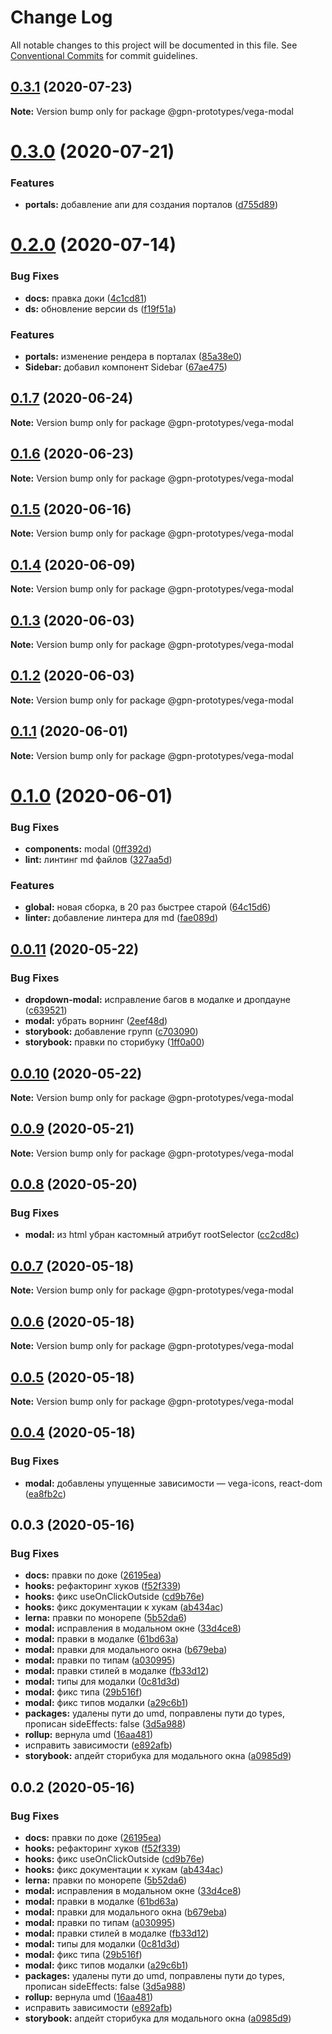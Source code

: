 # Change Log

All notable changes to this project will be documented in this file.
See [Conventional Commits](https://conventionalcommits.org) for commit guidelines.

## [0.3.1](https://github.com/gpn-prototypes/vega-ui/compare/@gpn-prototypes/vega-modal@0.3.0...@gpn-prototypes/vega-modal@0.3.1) (2020-07-23)

**Note:** Version bump only for package @gpn-prototypes/vega-modal





# [0.3.0](https://github.com/gpn-prototypes/vega-ui/compare/@gpn-prototypes/vega-modal@0.2.0...@gpn-prototypes/vega-modal@0.3.0) (2020-07-21)


### Features

* **portals:** добавление апи для создания порталов ([d755d89](https://github.com/gpn-prototypes/vega-ui/commit/d755d894234d90f997c361120c81da18876d3182))





# [0.2.0](https://github.com/gpn-prototypes/vega-ui/compare/@gpn-prototypes/vega-modal@0.1.7...@gpn-prototypes/vega-modal@0.2.0) (2020-07-14)


### Bug Fixes

* **docs:** правка доки ([4c1cd81](https://github.com/gpn-prototypes/vega-ui/commit/4c1cd8171b20c8f2d83b142c86b643f9e5e2b20b))
* **ds:** обновление версии ds ([f19f51a](https://github.com/gpn-prototypes/vega-ui/commit/f19f51aff73451b65679824b01215774ddeff151))


### Features

* **portals:** изменение рендера в порталах ([85a38e0](https://github.com/gpn-prototypes/vega-ui/commit/85a38e07d076cdf178cd8aead54fce648861cafb))
* **Sidebar:** добавил компонент Sidebar ([67ae475](https://github.com/gpn-prototypes/vega-ui/commit/67ae47572df48e4dc519a9f50e1658eefb477613))





## [0.1.7](https://github.com/gpn-prototypes/vega-ui/compare/@gpn-prototypes/vega-modal@0.1.6...@gpn-prototypes/vega-modal@0.1.7) (2020-06-24)

**Note:** Version bump only for package @gpn-prototypes/vega-modal





## [0.1.6](https://github.com/gpn-prototypes/vega-ui/compare/@gpn-prototypes/vega-modal@0.1.5...@gpn-prototypes/vega-modal@0.1.6) (2020-06-23)

**Note:** Version bump only for package @gpn-prototypes/vega-modal





## [0.1.5](https://github.com/gpn-prototypes/vega-ui/compare/@gpn-prototypes/vega-modal@0.1.4...@gpn-prototypes/vega-modal@0.1.5) (2020-06-16)

**Note:** Version bump only for package @gpn-prototypes/vega-modal





## [0.1.4](https://github.com/gpn-prototypes/vega-ui/compare/@gpn-prototypes/vega-modal@0.1.3...@gpn-prototypes/vega-modal@0.1.4) (2020-06-09)

**Note:** Version bump only for package @gpn-prototypes/vega-modal





## [0.1.3](https://github.com/gpn-prototypes/vega-ui/compare/@gpn-prototypes/vega-modal@0.1.1...@gpn-prototypes/vega-modal@0.1.3) (2020-06-03)

**Note:** Version bump only for package @gpn-prototypes/vega-modal

## [0.1.2](https://github.com/gpn-prototypes/vega-ui/compare/@gpn-prototypes/vega-modal@0.1.1...@gpn-prototypes/vega-modal@0.1.2) (2020-06-03)

**Note:** Version bump only for package @gpn-prototypes/vega-modal

## [0.1.1](https://github.com/gpn-prototypes/vega-ui/compare/@gpn-prototypes/vega-modal@0.1.0...@gpn-prototypes/vega-modal@0.1.1) (2020-06-01)

**Note:** Version bump only for package @gpn-prototypes/vega-modal

# [0.1.0](https://github.com/gpn-prototypes/vega-ui/compare/@gpn-prototypes/vega-modal@0.0.11...@gpn-prototypes/vega-modal@0.1.0) (2020-06-01)

### Bug Fixes

- **components:** modal ([0ff392d](https://github.com/gpn-prototypes/vega-ui/commit/0ff392d5148dc7a3a0a2f9d58228f64080949df5))
- **lint:** линтинг md файлов ([327aa5d](https://github.com/gpn-prototypes/vega-ui/commit/327aa5d3aa706f0e164a572ae1360d504e89979d))

### Features

- **global:** новая сборка, в 20 раз быстрее старой ([64c15d6](https://github.com/gpn-prototypes/vega-ui/commit/64c15d6c8e5934386d2820e120b64bb7ed2391f3))
- **linter:** добавление линтера для md ([fae089d](https://github.com/gpn-prototypes/vega-ui/commit/fae089d20df529ef8412b7fbc17f9b8df7479c9b))

## [0.0.11](https://github.com/gpn-prototypes/vega-ui/compare/@gpn-prototypes/vega-modal@0.0.10...@gpn-prototypes/vega-modal@0.0.11) (2020-05-22)

### Bug Fixes

- **dropdown-modal:** исправление багов в модалке и дропдауне ([c639521](https://github.com/gpn-prototypes/vega-ui/commit/c639521f573cf052cc232913d7785b908c6ca43e))
- **modal:** убрать ворнинг ([2eef48d](https://github.com/gpn-prototypes/vega-ui/commit/2eef48d0b899e6e3e21888de28ddd624ca39df74))
- **storybook:** добавление групп ([c703090](https://github.com/gpn-prototypes/vega-ui/commit/c703090ae570506169173a21aeca5fb108a05a18))
- **storybook:** правки по сторибуку ([1ff0a00](https://github.com/gpn-prototypes/vega-ui/commit/1ff0a000a7d8a1f0641a87c711e4356079bfc7a5))

## [0.0.10](https://github.com/gpn-prototypes/vega-ui/compare/@gpn-prototypes/vega-modal@0.0.9...@gpn-prototypes/vega-modal@0.0.10) (2020-05-22)

**Note:** Version bump only for package @gpn-prototypes/vega-modal

## [0.0.9](https://github.com/gpn-prototypes/vega-ui/compare/@gpn-prototypes/vega-modal@0.0.8...@gpn-prototypes/vega-modal@0.0.9) (2020-05-21)

**Note:** Version bump only for package @gpn-prototypes/vega-modal

## [0.0.8](https://github.com/gpn-prototypes/vega-ui/compare/@gpn-prototypes/vega-modal@0.0.7...@gpn-prototypes/vega-modal@0.0.8) (2020-05-20)

### Bug Fixes

- **modal:** из html убран кастомный атрибут rootSelector ([cc2cd8c](https://github.com/gpn-prototypes/vega-ui/commit/cc2cd8c13a646764471d1aa5f3ddfadbd8c5ec97))

## [0.0.7](https://github.com/gpn-prototypes/vega-ui/compare/@gpn-prototypes/vega-modal@0.0.6...@gpn-prototypes/vega-modal@0.0.7) (2020-05-18)

**Note:** Version bump only for package @gpn-prototypes/vega-modal

## [0.0.6](https://github.com/gpn-prototypes/vega-ui/compare/@gpn-prototypes/vega-modal@0.0.4...@gpn-prototypes/vega-modal@0.0.6) (2020-05-18)

**Note:** Version bump only for package @gpn-prototypes/vega-modal

## [0.0.5](https://github.com/gpn-prototypes/vega-ui/compare/@gpn-prototypes/vega-modal@0.0.4...@gpn-prototypes/vega-modal@0.0.5) (2020-05-18)

**Note:** Version bump only for package @gpn-prototypes/vega-modal

## [0.0.4](https://github.com/gpn-prototypes/vega-ui/compare/@gpn-prototypes/vega-modal@0.0.3...@gpn-prototypes/vega-modal@0.0.4) (2020-05-18)

### Bug Fixes

- **modal:** добавлены упущенные зависимости — vega-icons, react-dom ([ea8fb2c](https://github.com/gpn-prototypes/vega-ui/commit/ea8fb2ce4edb3d8f55aa38830090c405b858a633))

## 0.0.3 (2020-05-16)

### Bug Fixes

- **docs:** правки по доке ([26195ea](https://github.com/gpn-prototypes/vega-ui/commit/26195ead225a5d432b366914661fa0d9a42a637a))
- **hooks:** рефакторинг хуков ([f52f339](https://github.com/gpn-prototypes/vega-ui/commit/f52f3395603ffbbd1d7a0b828cd3f5707b1d6ba5))
- **hooks:** фикс useOnClickOutside ([cd9b76e](https://github.com/gpn-prototypes/vega-ui/commit/cd9b76ed9eb9459c63ebe67c0a3e8c72aab71eff))
- **hooks:** фикс документации к хукам ([ab434ac](https://github.com/gpn-prototypes/vega-ui/commit/ab434ac6d24a4cbbf3a05ad2be7f590a61e88e6c))
- **lerna:** правки по монорепе ([5b52da6](https://github.com/gpn-prototypes/vega-ui/commit/5b52da629e60242841a3e78d338256583fb11ad9))
- **modal:** исправления в модальном окне ([33d4ce8](https://github.com/gpn-prototypes/vega-ui/commit/33d4ce8072869a824f29a2b6b0e60357bdeb7833))
- **modal:** правки в модалке ([61bd63a](https://github.com/gpn-prototypes/vega-ui/commit/61bd63aff3188d2ee9a23c3eabf27de79149818f))
- **modal:** правки для модального окна ([b679eba](https://github.com/gpn-prototypes/vega-ui/commit/b679eba7e70f57c988816e7af562e483ff999dee))
- **modal:** правки по типам ([a030995](https://github.com/gpn-prototypes/vega-ui/commit/a030995c8eff89039caa6e4acef406d66f013b7a))
- **modal:** правки стилей в модалке ([fb33d12](https://github.com/gpn-prototypes/vega-ui/commit/fb33d1296929b7357738ae66f89fe713524ea6be))
- **modal:** типы для модалки ([0c81d3d](https://github.com/gpn-prototypes/vega-ui/commit/0c81d3dfe074d6cc158f2b6e6aa075276204bd88))
- **modal:** фикс типа ([29b516f](https://github.com/gpn-prototypes/vega-ui/commit/29b516f5119fb995b7e09d0a970ee402b1e9eb61))
- **modal:** фикс типов модалки ([a29c6b1](https://github.com/gpn-prototypes/vega-ui/commit/a29c6b16a05c8c241ae14dab3bb296aa61e902aa))
- **packages:** удалены пути до umd, поправлены пути до types, прописан sideEffects: false ([3d5a988](https://github.com/gpn-prototypes/vega-ui/commit/3d5a98871aece5d6c79be112e2e60ecd0529694e))
- **rollup:** вернула umd ([16aa481](https://github.com/gpn-prototypes/vega-ui/commit/16aa48132ca6c3934b3b12aa079f8645a0efc89b))
- исправить зависимости ([e892afb](https://github.com/gpn-prototypes/vega-ui/commit/e892afb5368b7ed2c6bdd4c77e08917e033f75ed))
- **storybook:** апдейт сторибука для модального окна ([a0985d9](https://github.com/gpn-prototypes/vega-ui/commit/a0985d9508e4a72953969a8a7112431a105682a0))

## 0.0.2 (2020-05-16)

### Bug Fixes

- **docs:** правки по доке ([26195ea](https://github.com/gpn-prototypes/vega-ui/commit/26195ead225a5d432b366914661fa0d9a42a637a))
- **hooks:** рефакторинг хуков ([f52f339](https://github.com/gpn-prototypes/vega-ui/commit/f52f3395603ffbbd1d7a0b828cd3f5707b1d6ba5))
- **hooks:** фикс useOnClickOutside ([cd9b76e](https://github.com/gpn-prototypes/vega-ui/commit/cd9b76ed9eb9459c63ebe67c0a3e8c72aab71eff))
- **hooks:** фикс документации к хукам ([ab434ac](https://github.com/gpn-prototypes/vega-ui/commit/ab434ac6d24a4cbbf3a05ad2be7f590a61e88e6c))
- **lerna:** правки по монорепе ([5b52da6](https://github.com/gpn-prototypes/vega-ui/commit/5b52da629e60242841a3e78d338256583fb11ad9))
- **modal:** исправления в модальном окне ([33d4ce8](https://github.com/gpn-prototypes/vega-ui/commit/33d4ce8072869a824f29a2b6b0e60357bdeb7833))
- **modal:** правки в модалке ([61bd63a](https://github.com/gpn-prototypes/vega-ui/commit/61bd63aff3188d2ee9a23c3eabf27de79149818f))
- **modal:** правки для модального окна ([b679eba](https://github.com/gpn-prototypes/vega-ui/commit/b679eba7e70f57c988816e7af562e483ff999dee))
- **modal:** правки по типам ([a030995](https://github.com/gpn-prototypes/vega-ui/commit/a030995c8eff89039caa6e4acef406d66f013b7a))
- **modal:** правки стилей в модалке ([fb33d12](https://github.com/gpn-prototypes/vega-ui/commit/fb33d1296929b7357738ae66f89fe713524ea6be))
- **modal:** типы для модалки ([0c81d3d](https://github.com/gpn-prototypes/vega-ui/commit/0c81d3dfe074d6cc158f2b6e6aa075276204bd88))
- **modal:** фикс типа ([29b516f](https://github.com/gpn-prototypes/vega-ui/commit/29b516f5119fb995b7e09d0a970ee402b1e9eb61))
- **modal:** фикс типов модалки ([a29c6b1](https://github.com/gpn-prototypes/vega-ui/commit/a29c6b16a05c8c241ae14dab3bb296aa61e902aa))
- **packages:** удалены пути до umd, поправлены пути до types, прописан sideEffects: false ([3d5a988](https://github.com/gpn-prototypes/vega-ui/commit/3d5a98871aece5d6c79be112e2e60ecd0529694e))
- **rollup:** вернула umd ([16aa481](https://github.com/gpn-prototypes/vega-ui/commit/16aa48132ca6c3934b3b12aa079f8645a0efc89b))
- исправить зависимости ([e892afb](https://github.com/gpn-prototypes/vega-ui/commit/e892afb5368b7ed2c6bdd4c77e08917e033f75ed))
- **storybook:** апдейт сторибука для модального окна ([a0985d9](https://github.com/gpn-prototypes/vega-ui/commit/a0985d9508e4a72953969a8a7112431a105682a0))
